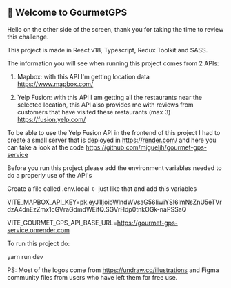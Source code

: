 ## 👋 Welcome to GourmetGPS

Hello on the other side of the screen, thank you for taking the time to review this challenge.

This project is made in React v18, Typescript, Redux Toolkit and SASS.

The information you will see when running this project comes from 2 APIs:

1. Mapbox: with this API I'm getting location data
   <https://www.mapbox.com/>

2. Yelp Fusion: with this API I am getting all the restaurants near the selected location, this API also provides me with reviews from customers that have visited these restaurants (max 3)
   <https://fusion.yelp.com/>

To be able to use the Yelp Fusion API in the frontend of this project I had to create a small server that is deployed in <https://render.com/> and here you can take a look at the code <https://github.com/migueljh/gourmet-gps-service>

Before you run this project please add the environment variables needed to do a properly use of the API's

Create a file called .env.local <- just like that
and add this variables

VITE_MAPBOX_API_KEY=pk.eyJ1IjoibWlndWVsaG56IiwiYSI6ImNsZnU5eTVrdzA4dnEzZmx1cGVraGdmdWEifQ.SGVrHdp0tnkOGk-naPSSaQ

VITE_GOURMET_GPS_API_BASE_URL=https://gourmet-gps-service.onrender.com

To run this project do:

yarn run dev

PS: Most of the logos come from <https://undraw.co/illustrations> and Figma community files from users who have left them for free use.